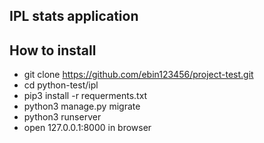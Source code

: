 ## IPL stats application 

## How to install 

-  git clone https://github.com/ebin123456/project-test.git
-  cd python-test/ipl
-  pip3 install -r requerments.txt
-  python3 manage.py migrate
-  python3 runserver
-  open 127.0.0.1:8000 in browser 